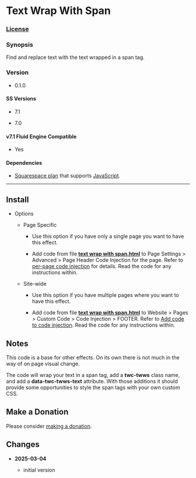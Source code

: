 # Text Wrap With Span

### [License][1]

### Synopsis

Find and replace text with the text wrapped in a span tag.

### Version

  * 0.1.0

#### SS Versions

  * 7.1
  
  * 7.0

#### v7.1 Fluid Engine Compatible

  * Yes

#### Dependencies

  * [Squarespace plan][2] that supports [JavaScript][3].

---

## Install

* Options

  * Page Specific
  
    * Use this option if you have only a single page you want to have this
      effect.
      
    * Add code from file **[text wrap with span.html][4]** to
      Page Settings > Advanced > Page Header Code Injection for the page. Refer
      to [per-page code injection][5] for details. Read the code for any
      instructions within.
      
  * Site-wide
  
    * Use this option if you have multiple pages where you want to have this
      effect.
      
    * Add code from file **[text wrap with span.html][4]** to
      Website > Pages > Custom Code > Code Injection > FOOTER. Refer to [Add
      code to code injection][6]. Read the code for any instructions within.

## Notes

This code is a base for other effects. On its own there is not much in the way
of on page visual change.

The code will wrap your text in a span tag, add a **twc-twws** class name, and
add a **data-twc-twws-text** attribute. With those additions it should provide
some opportunities to style the span tags with your own custom CSS.

## Make a Donation

Please consider [making a donation][7].

## Changes

<!-- * **2023-07-28**

  * support calling multiple callbacks
  * bumped version to 0.2.0
  -->
* **2025-03-04**

  * initial version

[1]: https://github.com/tomsWebConsulting/twcsl/blob/main/LICENSE.txt#L1
[2]: https://www.squarespace.com/pricing
[3]: https://en.wikipedia.org/wiki/JavaScript
[4]: text%20wrap%20with%20span.html#L1
[5]: https://support.squarespace.com/hc/en-us/articles/205815908-Using-code-injection#toc-per-page-code-injection
[6]: https://support.squarespace.com/hc/en-us/articles/205815908-Using-code-injection#toc-add-code-to-code-injection
[7]: https://github.com/tomsWebConsulting/twcsl#make-a-donation
